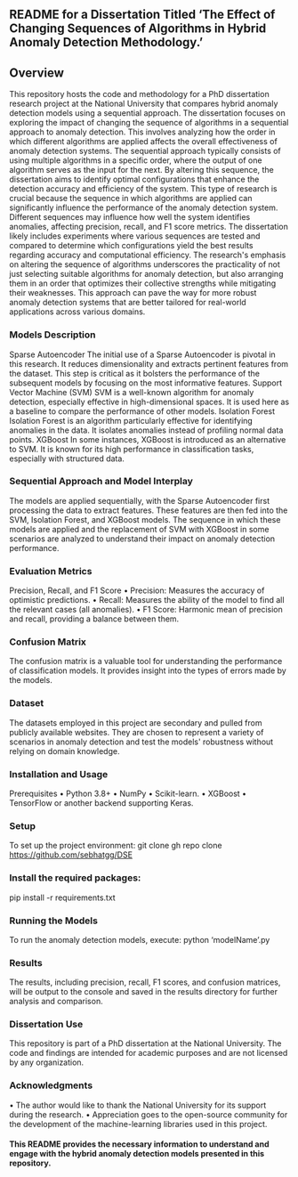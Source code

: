 
## README for a Dissertation Titled ‘The Effect of Changing Sequences of Algorithms in Hybrid Anomaly Detection Methodology.’

## Overview

This repository hosts the code and methodology for a PhD dissertation research project at the National University that compares hybrid anomaly detection models using a sequential approach. The dissertation focuses on exploring the impact of changing the sequence of algorithms in a sequential approach to anomaly detection. This involves analyzing how the order in which different algorithms are applied affects the overall effectiveness of anomaly detection systems. The sequential approach typically consists of using multiple algorithms in a specific order, where the output of one algorithm serves as the input for the next. By altering this sequence, the dissertation aims to identify optimal configurations that enhance the detection accuracy and efficiency of the system.
This type of research is crucial because the sequence in which algorithms are applied can significantly influence the performance of the anomaly detection system. Different sequences may influence how well the system identifies anomalies, affecting precision, recall, and F1 score metrics. The dissertation likely includes experiments where various sequences are tested and compared to determine which configurations yield the best results regarding accuracy and computational efficiency.
The research's emphasis on altering the sequence of algorithms underscores the practicality of not just selecting suitable algorithms for anomaly detection, but also arranging them in an order that optimizes their collective strengths while mitigating their weaknesses. This approach can pave the way for more robust anomaly detection systems that are better tailored for real-world applications across various domains.

### Models Description
Sparse Autoencoder
The initial use of a Sparse Autoencoder is pivotal in this research. It reduces dimensionality and extracts pertinent features from the dataset. This step is critical as it bolsters the performance of the subsequent models by focusing on the most informative features.
Support Vector Machine (SVM)
SVM is a well-known algorithm for anomaly detection, especially effective in high-dimensional spaces. It is used here as a baseline to compare the performance of other models.
Isolation Forest
Isolation Forest is an algorithm particularly effective for identifying anomalies in the data. It isolates anomalies instead of profiling normal data points.
XGBoost
In some instances, XGBoost is introduced as an alternative to SVM. It is known for its high performance in classification tasks, especially with structured data.

### Sequential Approach and Model Interplay
The models are applied sequentially, with the Sparse Autoencoder first processing the data to extract features. These features are then fed into the SVM, Isolation Forest, and XGBoost models. The sequence in which these models are applied and the replacement of SVM with XGBoost in some scenarios are analyzed to understand their impact on anomaly detection performance.

### Evaluation Metrics
Precision, Recall, and F1 Score
•	Precision: Measures the accuracy of optimistic predictions.
•	Recall: Measures the ability of the model to find all the relevant cases (all anomalies).
•	F1 Score: Harmonic mean of precision and recall, providing a balance between them.

### Confusion Matrix
The confusion matrix is a valuable tool for understanding the performance of classification models. It provides insight into the types of errors made by the models.

### Dataset
The datasets employed in this project are secondary and pulled from publicly available websites. They are chosen to represent a variety of scenarios in anomaly detection and test the models' robustness without relying on domain knowledge.

### Installation and Usage
Prerequisites
•	Python 3.8+
•	NumPy
•	Scikit-learn.
•	XGBoost
•	TensorFlow or another backend supporting Keras.

### Setup
To set up the project environment:
git clone  gh repo clone https://github.com/sebhatgg/DSE

### Install the required packages:
pip install -r requirements.txt

### Running the Models
To run the anomaly detection models, execute:
python ‘modelName’.py

### Results
The results, including precision, recall, F1 scores, and confusion matrices, will be output to the console and saved in the results directory for further analysis and comparison.

### Dissertation Use
This repository is part of a PhD dissertation at the National University. The code and findings are intended for academic purposes and are not licensed by any organization.

### Acknowledgments
•	The author would like to thank the National University for its support during the research.
•	Appreciation goes to the open-source community for the development of the machine-learning libraries used in this project.

#### This README provides the necessary information to understand and engage with the hybrid anomaly detection models presented in this repository.
